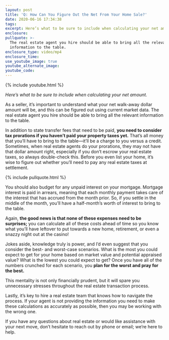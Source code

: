 ```yaml
---
layout: post
title: 'Q: How Can You Figure Out the Net From Your Home Sale?'
date: 2020-06-16 17:34:38
tags:
excerpt: Here’s what to be sure to include when calculating your net amount.
enclosure:
pullquote: >-
  The real estate agent you hire should be able to bring all the relevant
  information to the table.
enclosure_type: video/mp4
enclosure_time:
use_youtube_image: true
youtube_alternate_image:
youtube_code:
---
```


{% include youtube.html %}

*Here’s what to be sure to include when calculating your net amount.*

As a seller, it’s important to understand what your net walk-away dollar amount will be, and this can be figured out using current market data. The real estate agent you hire should be able to bring all the relevant information to the table.&nbsp;

In addition to state transfer fees that need to be paid, **you need to consider tax prorations if you haven’t paid your property taxes yet.** That’s all money that you’ll have to bring to the table—it’ll be a charge to you versus a credit. Sometimes, when real estate agents do your prorations, they may not have that dollar amount right, especially if you don’t escrow your real estate taxes, so always double-check this. Before you even list your home, it’s wise to figure out whether you’ll need to pay any real estate taxes at settlement.&nbsp;

{% include pullquote.html %}

You should also budget for any unpaid interest on your mortgage. Mortgage interest is paid in arrears, meaning that each monthly payment takes care of the interest that has accrued from the month prior. So, if you settle in the middle of the month, you’ll have a half-month’s worth of interest to bring to the table.&nbsp;

Again, **the good news is that none of these expenses need to be surprises;** you can calculate all of these costs ahead of time so you know what you’ll have leftover to put towards a new home, retirement, or even a snazzy night out at the casino\!&nbsp;

Jokes aside, knowledge truly is power, and I’d even suggest that you consider the best- and worst-case scenarios. What is the most you could expect to get for your home based on market value and potential appraised value? What is the lowest you could expect to get? Once you have all of the numbers crunched for each scenario, you **plan for the worst and pray for the best.**

This mentality is not only financially prudent, but it will spare you unnecessary stresses throughout the real estate transaction process.&nbsp;

Lastly, it’s key to hire a real estate team that knows how to navigate the process. If your agent is not providing the information you need to make these calculations as accurately as possible, then you may be working with the wrong one.&nbsp;

If you have any questions about real estate or would like assistance with your next move, don’t hesitate to reach out by phone or email; we’re here to help.